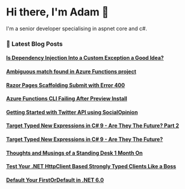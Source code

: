 # Hi there, I'm Adam 👋

I'm a senior developer specialising in aspnet core and c#.

### 📙 Latest Blog Posts
<!--START_SECTION:feed-->
#### [Is Dependency Injection Into a Custom Exception a Good Idea?](http:&#x2F;&#x2F;adamstorr.azurewebsites.net&#x2F;blog&#x2F;is-dependency-injection-into-a-custom-exception-a-good-idea)
#### [Ambiguous match found in Azure Functions project](http:&#x2F;&#x2F;adamstorr.azurewebsites.net&#x2F;blog&#x2F;ambiguous-match-found-in-azure-functions-project)
#### [Razor Pages Scaffolding Submit with Error 400](http:&#x2F;&#x2F;adamstorr.azurewebsites.net&#x2F;blog&#x2F;razor-pages-scaffolding-submit-with-error-400)
#### [Azure Functions CLI Failing After Preview Install](http:&#x2F;&#x2F;adamstorr.azurewebsites.net&#x2F;blog&#x2F;azure-functions-cli-failing-after-preview-install)
#### [Getting Started with Twitter API using SocialOpinion](http:&#x2F;&#x2F;adamstorr.azurewebsites.net&#x2F;blog&#x2F;getting-started-with-twitter-api-using-socialopinion)
#### [Target Typed New Expressions in C# 9 - Are They The Future? Part 2](http:&#x2F;&#x2F;adamstorr.azurewebsites.net&#x2F;blog&#x2F;target-typed-new-expressions-in-csharp-9-are-they-the-future-part-2)
#### [Target Typed New Expressions in C# 9 - Are They The Future?](http:&#x2F;&#x2F;adamstorr.azurewebsites.net&#x2F;blog&#x2F;target-typed-new-expressions-in-csharp-9-are-they-the-future)
#### [Thoughts and Musings of a Standing Desk 1 Month On](http:&#x2F;&#x2F;adamstorr.azurewebsites.net&#x2F;blog&#x2F;thoughts-and-musings-of-a-standing-desk-1-month-on)
#### [Test Your .NET HttpClient Based Strongly Typed Clients Like a Boss](http:&#x2F;&#x2F;adamstorr.azurewebsites.net&#x2F;blog&#x2F;test-your-dotnet-httpclient-based-strongly-typed-clients-like-a-boss)
#### [Default Your FirstOrDefault in .NET 6.0](http:&#x2F;&#x2F;adamstorr.azurewebsites.net&#x2F;blog&#x2F;default-your-firstordefault-in-net6.0)
<!--END_SECTION:feed-->


<!--
**WestDiscGolf/WestDiscGolf** is a ✨ _special_ ✨ repository because its `README.md` (this file) appears on your GitHub profile.

Here are some ideas to get you started:

- 🔭 I’m currently working on ...
- 🌱 I’m currently learning ...
- 👯 I’m looking to collaborate on ...
- 🤔 I’m looking for help with ...
- 💬 Ask me about ...
- 📫 How to reach me: ...
- 😄 Pronouns: ...
- ⚡ Fun fact: ...
-->
